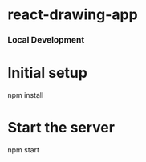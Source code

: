 # react-drawing-app

### Local Development

# Initial setup
npm install

# Start the server
npm start
```
